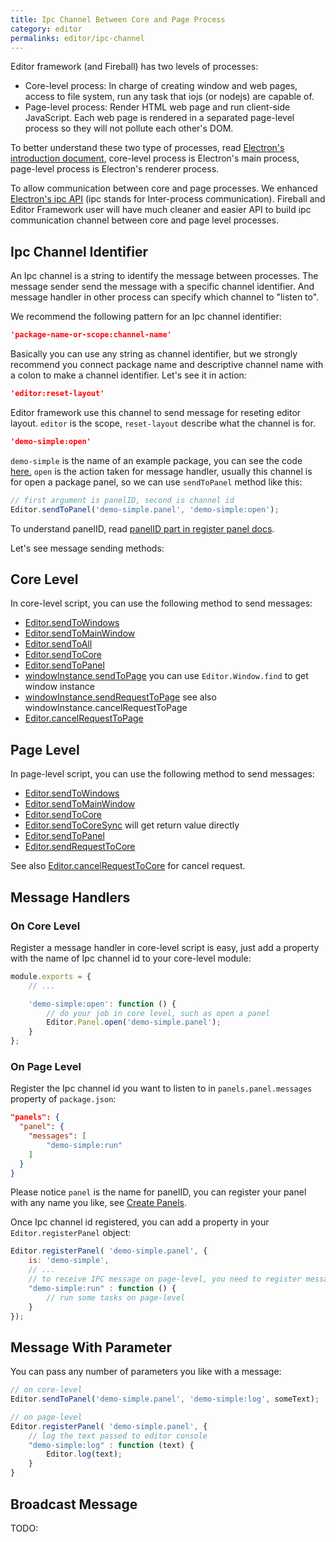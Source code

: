 ```yaml
---
title: Ipc Channel Between Core and Page Process
category: editor
permalinks: editor/ipc-channel
---
```


Editor framework (and Fireball) has two levels of processes:

- Core-level process: In charge of creating window and web pages, access to file system, run any task that iojs (or nodejs) are capable of.
- Page-level process: Render HTML web page and run client-side JavaScript. Each web page is rendered in a separated page-level process so they will not pollute each other's DOM.

To better understand these two type of processes, read [Electron's introduction document](https://github.com/atom/electron/blob/master/docs/tutorial/quick-start.md#introduction), core-level process is Electron's main process, page-level process is Electron's renderer process.

To allow communication between core and page processes. We enhanced [Electron's ipc API](https://github.com/atom/electron/blob/master/docs/api/ipc-renderer.md) (ipc stands for Inter-process communication). Fireball and Editor Framework user will have much cleaner and easier API to build ipc communication channel between core and page level processes.

## Ipc Channel Identifier

An Ipc channel is a string to identify the message between processes. The message sender send the message with a specific channel identifier. And message handler in other process can specify which channel to "listen to".

We recommend the following pattern for an Ipc channel identifier:

```json
'package-name-or-scope:channel-name'
```

Basically you can use any string as channel identifier, but we strongly recommend you connect package name and descriptive channel name with a colon to make a channel identifier. Let's see it in action:

```json
'editor:reset-layout'
```

Editor framework use this channel to send message for reseting editor layout. `editor` is the scope, `reset-layout` describe what the channel is for.

```json
'demo-simple:open'
```

`demo-simple` is the name of an example package, you can see the code [here.](https://github.com/fireball-packages/package-examples/tree/master/simple) `open` is the action taken for message handler, usually this channel is for open a package panel, so we can use `sendToPanel` method like this:

```js
// first argument is panelID, second is channel id
Editor.sendToPanel('demo-simple.panel', 'demo-simple:open');
```

To understand panelID, read [panelID part in register panel docs](register-panels.md#panel-id).

Let's see message sending methods:


## Core Level

In core-level script, you can use the following method to send messages:


- [Editor.sendToWindows](http://docs.fireball-x.com/api/modules/Editor.html#method_sendToWindows)
- [Editor.sendToMainWindow](http://docs.fireball-x.com/api/modules/Editor.html#method_sendToMainWindow)
- [Editor.sendToAll](http://docs.fireball-x.com/api/modules/Editor.html#method_sendToAll)
- [Editor.sendToCore](http://docs.fireball-x.com/api/modules/Editor.html#method_sendToCore)
- [Editor.sendToPanel](http://docs.fireball-x.com/api/modules/Editor.html#method_sendToPanel)
- [windowInstance.sendToPage](http://docs.fireball-x.com/api/classes/Window.html#method_sendToPage) you can use `Editor.Window.find` to get window instance
- [windowInstance.sendRequestToPage](http://docs.fireball-x.com/api/classes/Window.html#method_sendRequestToPage) see also windowInstance.cancelRequestToPage
- [Editor.cancelRequestToPage](http://docs.fireball-x.com/api/classes/Window.html#method_cancelRequestToPage)

## Page Level

In page-level script, you can use the following method to send messages:

- [Editor.sendToWindows](http://docs.fireball-x.com/api/modules/Editor.html#method_sendToWindows)
- [Editor.sendToMainWindow](http://docs.fireball-x.com/api/modules/Editor.html#method_sendToMainWindow)
- [Editor.sendToCore](http://docs.fireball-x.com/api/modules/Editor.html#method_sendToCore)
- [Editor.sendToCoreSync](http://docs.fireball-x.com/api/modules/Editor.html#method_sendToCoreSync) will get return value directly
- [Editor.sendToPanel](http://docs.fireball-x.com/api/modules/Editor.html#method_sendToPanel)
- [Editor.sendRequestToCore](http://docs.fireball-x.com/api/modules/Editor.html#method_sendRequestToCore)

See also [Editor.cancelRequestToCore](http://docs.fireball-x.com/api/modules/Editor.html#method_cancelRequestToCore) for cancel request.

## Message Handlers

### On Core Level

Register a message handler in core-level script is easy, just add a property with the name of Ipc channel id to your core-level module:

```js
module.exports = {
    // ...

    'demo-simple:open': function () {
        // do your job in core level, such as open a panel
        Editor.Panel.open('demo-simple.panel');
    }
};
```

### On Page Level

Register the Ipc channel id you want to listen to in `panels.panel.messages` property of `package.json`:
```json
"panels": {
  "panel": {
    "messages": [
        "demo-simple:run"
    ]
  }
}
```
Please notice `panel` is the name for panelID, you can register your panel with any name you like, see [Create Panels](packages/create-panels.md).

Once Ipc channel id registered, you can add a property in your `Editor.registerPanel` object:

```js
Editor.registerPanel( 'demo-simple.panel', {
    is: 'demo-simple',
    // ...
    // to receive IPC message on page-level, you need to register message in package.json
    "demo-simple:run" : function () {
        // run some tasks on page-level
    }
});
```

## Message With Parameter

You can pass any number of parameters you like with a message:

```js
// on core-level
Editor.sendToPanel('demo-simple.panel', 'demo-simple:log', someText);

// on page-level
Editor.registerPanel( 'demo-simple.panel', {
    // log the text passed to editor console
    "demo-simple:log" : function (text) {
        Editor.log(text);
    }
}
```

## Broadcast Message

TODO:
